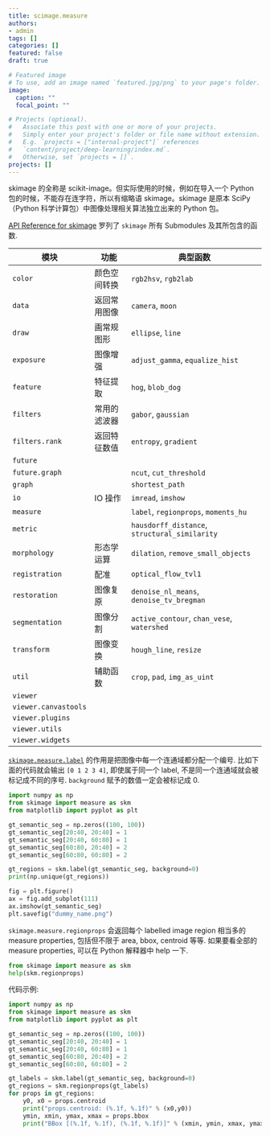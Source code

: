 ```yaml
---
title: scimage.measure
authors:
- admin
tags: []
categories: []
featured: false
draft: true

# Featured image
# To use, add an image named `featured.jpg/png` to your page's folder. 
image:
  caption: ""
  focal_point: ""

# Projects (optional).
#   Associate this post with one or more of your projects.
#   Simply enter your project's folder or file name without extension.
#   E.g. `projects = ["internal-project"]` references 
#   `content/project/deep-learning/index.md`.
#   Otherwise, set `projects = []`.
projects: []
---
```


skimage 的全称是 scikit-image。但实际使用的时候，例如在导入一个 Python 包的时候，不能存在连字符，所以有缩略语 skimage。skimage 是原本 SciPy（Python 科学计算包）中图像处理相关算法独立出来的 Python 包。

[API Reference for skimage](https://scikit-image.org/docs/dev/api/api.html) 罗列了 `skimage` 所有 Submodules 及其所包含的函数.



| 模块                 | 功能         | 典型函数                                      |
| -------------------- | ------------ | --------------------------------------------- |
| `color`              | 颜色空间转换 | `rgb2hsv`, `rgb2lab`                          |
| `data`               | 返回常用图像 | `camera`, `moon`                              |
| `draw`               | 画常规图形   | `ellipse`, `line`                             |
| `exposure`           | 图像增强     | `adjust_gamma`, `equalize_hist`               |
| `feature`            | 特征提取     | `hog`, `blob_dog`                             |
| `filters`            | 常用的滤波器 | `gabor`, `gaussian`                           |
| `filters.rank`       | 返回特征数值 | `entropy`, `gradient`                         |
| `future`             |              |                                               |
| `future.graph`       |              | `ncut`, `cut_threshold`                       |
| `graph`              |              | `shortest_path`                               |
| `io`                 | IO 操作      | `imread`, `imshow`                            |
| `measure`            |              | `label`, `regionprops`, `moments_hu`          |
| `metric`             |              | `hausdorff_distance`, `structural_similarity` |
| `morphology`         | 形态学运算   | `dilation`, `remove_small_objects`            |
| `registration`       | 配准         | `optical_flow_tvl1`                           |
| `restoration`        | 图像复原     | `denoise_nl_means`, `denoise_tv_bregman`      |
| `segmentation`       | 图像分割     | `active_contour`, `chan_vese`, `watershed`    |
| `transform`          | 图像变换     | `hough_line`, `resize`                        |
| `util`               | 辅助函数     | `crop`, `pad`, `img_as_uint`                  |
| `viewer`             |              |                                               |
| `viewer.canvastools` |              |                                               |
| `viewer.plugins`     |              |                                               |
| `viewer.utils`       |              |                                               |
| `viewer.widgets`     |              |                                               |


[`skimage.measure.label`](https://scikit-image.org/docs/dev/api/skimage.measure.html#label) 的作用是把图像中每一个连通域都分配一个编号. 比如下面的代码就会输出 `[0 1 2 3 4]`, 即使属于同一个 label, 不是同一个连通域就会被标记成不同的序号. `background` 赋予的数值一定会被标记成 0.

```Python
import numpy as np
from skimage import measure as skm
from matplotlib import pyplot as plt

gt_semantic_seg = np.zeros((100, 100))
gt_semantic_seg[20:40, 20:40] = 1
gt_semantic_seg[20:40, 60:80] = 1
gt_semantic_seg[60:80, 20:40] = 2
gt_semantic_seg[60:80, 60:80] = 2

gt_regions = skm.label(gt_semantic_seg, background=0)
print(np.unique(gt_regions))

fig = plt.figure()
ax = fig.add_subplot(111)
ax.imshow(gt_semantic_seg)
plt.savefig("dummy_name.png")
```

`skimage.measure.regionprops` 会返回每个 labelled image region 相当多的 measure properties, 包括但不限于 area, bbox, centroid 等等. 如果要看全部的 measure properties, 可以在 Python 解释器中 help 一下.

```Python
from skimage import measure as skm
help(skm.regionprops)
```

代码示例:

```Python
import numpy as np
from skimage import measure as skm
from matplotlib import pyplot as plt

gt_semantic_seg = np.zeros((100, 100))
gt_semantic_seg[20:40, 20:40] = 1
gt_semantic_seg[20:40, 60:80] = 1
gt_semantic_seg[60:80, 20:40] = 2
gt_semantic_seg[60:80, 60:80] = 2

gt_labels = skm.label(gt_semantic_seg, background=0)
gt_regions = skm.regionprops(gt_labels)
for props in gt_regions:
    y0, x0 = props.centroid
    print("props.centroid: (%.1f, %.1f)" % (x0,y0))
    ymin, xmin, ymax, xmax = props.bbox
    print("BBox [(%.1f, %.1f), (%.1f, %.1f)]" % (xmin, ymin, xmax, ymax))
```